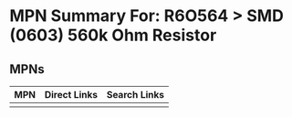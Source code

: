 



# MPN Summary For: R6O564 > SMD (0603) 560k Ohm Resistor

## MPNs
  

|MPN|Direct Links|Search Links|
| :--- | :--- | :--- |
||||
